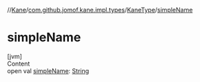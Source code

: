 //[Kane](../../index.md)/[com.github.jomof.kane.impl.types](../index.md)/[KaneType](index.md)/[simpleName](simple-name.md)



# simpleName  
[jvm]  
Content  
open val [simpleName](simple-name.md): [String](https://kotlinlang.org/api/latest/jvm/stdlib/kotlin/-string/index.html)  



